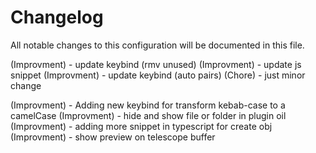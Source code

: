 # Changelog

All notable changes to this configuration will be documented in this file.

(Improvment) - update keybind (rmv unused)
(Improvment) - update js snippet
(Improvment) - update keybind (auto pairs)
(Chore) - just minor change

(Improvment) - Adding new keybind for transform kebab-case to a camelCase
(Improvment) - hide and show file or folder in plugin oil
(Improvment) - adding more snippet in typescript for create obj
(Improvment) - show preview on telescope buffer
